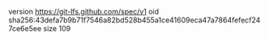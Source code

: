 version https://git-lfs.github.com/spec/v1
oid sha256:43defa7b9b71f7546a82bd528b455a1ce41609eca47a7864fefecf247ce6e5ee
size 109
